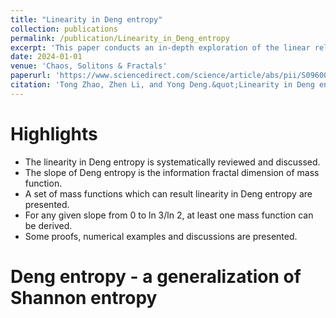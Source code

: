 ```yaml
---
title: "Linearity in Deng entropy"
collection: publications
permalink: /publication/Linearity_in_Deng_entropy
excerpt: 'This paper conducts an in-depth exploration of the linear relationship between Deng entropy and the scale of the frame of discernment (SFOD), and find that the slope is nothing else but the information fractal dimension of mass function. It shows that entropy can not only increase, but also increase in a linear way, leading to the convenience of approximate calculation.'
date: 2024-01-01
venue: 'Chaos, Solitons & Fractals'
paperurl: 'https://www.sciencedirect.com/science/article/abs/pii/S0960077923012900'
citation: 'Tong Zhao, Zhen Li, and Yong Deng.&quot;Linearity in Deng entropy.&quot; <i>Chaos, Solitons & Fractals</i> 178 (2024): 114388.'
---
```


Highlights
=====
- The linearity in Deng entropy is systematically reviewed and discussed.
- The slope of Deng entropy is the information fractal dimension of mass function.
- A set of mass functions which can result linearity in Deng entropy are presented.
- For any given slope from 0 to ln 3/ln 2, at least one mass function can be derived.
- Some proofs, numerical examples and discussions are presented.

Deng entropy - a generalization of Shannon entropy
=====

